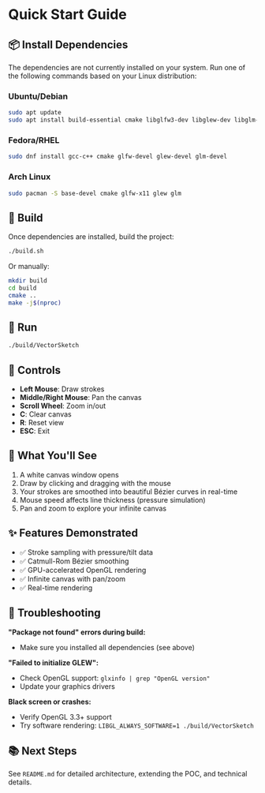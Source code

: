 # Quick Start Guide

## 📦 Install Dependencies

The dependencies are not currently installed on your system. Run one of the following commands based on your Linux distribution:

### Ubuntu/Debian
```bash
sudo apt update
sudo apt install build-essential cmake libglfw3-dev libglew-dev libglm-dev
```

### Fedora/RHEL
```bash
sudo dnf install gcc-c++ cmake glfw-devel glew-devel glm-devel
```

### Arch Linux
```bash
sudo pacman -S base-devel cmake glfw-x11 glew glm
```

## 🔨 Build

Once dependencies are installed, build the project:

```bash
./build.sh
```

Or manually:
```bash
mkdir build
cd build
cmake ..
make -j$(nproc)
```

## 🚀 Run

```bash
./build/VectorSketch
```

## 🎨 Controls

- **Left Mouse**: Draw strokes
- **Middle/Right Mouse**: Pan the canvas
- **Scroll Wheel**: Zoom in/out
- **C**: Clear canvas
- **R**: Reset view
- **ESC**: Exit

## 🎯 What You'll See

1. A white canvas window opens
2. Draw by clicking and dragging with the mouse
3. Your strokes are smoothed into beautiful Bézier curves in real-time
4. Mouse speed affects line thickness (pressure simulation)
5. Pan and zoom to explore your infinite canvas

## ✨ Features Demonstrated

- ✅ Stroke sampling with pressure/tilt data
- ✅ Catmull-Rom Bézier smoothing
- ✅ GPU-accelerated OpenGL rendering
- ✅ Infinite canvas with pan/zoom
- ✅ Real-time rendering

## 🔧 Troubleshooting

**"Package not found" errors during build:**
- Make sure you installed all dependencies (see above)

**"Failed to initialize GLEW":**
- Check OpenGL support: `glxinfo | grep "OpenGL version"`
- Update your graphics drivers

**Black screen or crashes:**
- Verify OpenGL 3.3+ support
- Try software rendering: `LIBGL_ALWAYS_SOFTWARE=1 ./build/VectorSketch`

## 📚 Next Steps

See `README.md` for detailed architecture, extending the POC, and technical details.

